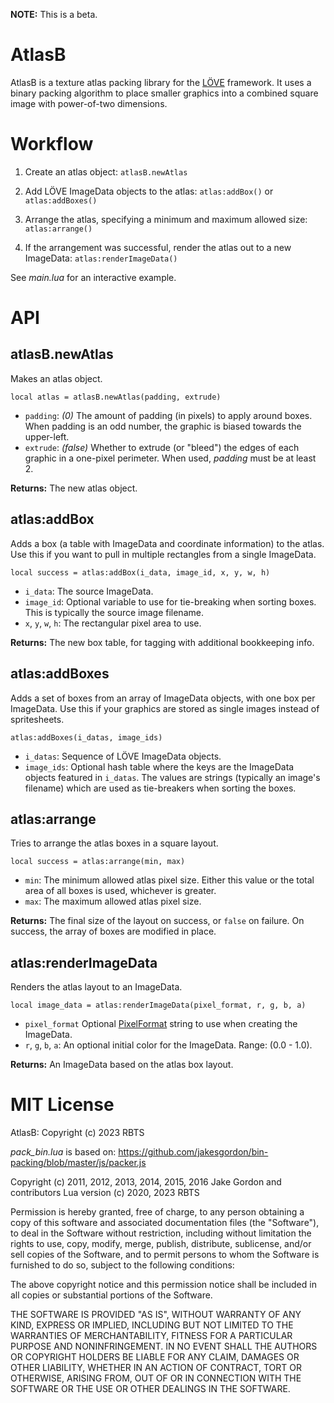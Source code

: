 **NOTE:** This is a beta.

# AtlasB

AtlasB is a texture atlas packing library for the [LÖVE](https://love2d.org/) framework. It uses a binary packing algorithm to place smaller graphics into a combined square image with power-of-two dimensions.


# Workflow

1. Create an atlas object: `atlasB.newAtlas`

2. Add LÖVE ImageData objects to the atlas: `atlas:addBox()` or `atlas:addBoxes()`

3. Arrange the atlas, specifying a minimum and maximum allowed size: `atlas:arrange()`

4. If the arrangement was successful, render the atlas out to a new ImageData: `atlas:renderImageData()`

See *main.lua* for an interactive example.


# API

## atlasB.newAtlas

Makes an atlas object.

`local atlas = atlasB.newAtlas(padding, extrude)`

* `padding`: *(0)* The amount of padding (in pixels) to apply around boxes. When padding is an odd number, the graphic is biased towards the upper-left.
* `extrude`: *(false)* Whether to extrude (or "bleed") the edges of each graphic in a one-pixel perimeter. When used, *padding* must be at least 2.

**Returns:** The new atlas object.


## atlas:addBox

Adds a box (a table with ImageData and coordinate information) to the atlas. Use this if you want to pull in multiple rectangles from a single ImageData.

`local success = atlas:addBox(i_data, image_id, x, y, w, h)`

* `i_data`: The source ImageData.
* `image_id`: Optional variable to use for tie-breaking when sorting boxes. This is typically the source image filename.
* `x`, `y`, `w`, `h`: The rectangular pixel area to use.

**Returns:** The new box table, for tagging with additional bookkeeping info.


## atlas:addBoxes

Adds a set of boxes from an array of ImageData objects, with one box per ImageData. Use this if your graphics are stored as single images instead of spritesheets.

`atlas:addBoxes(i_datas, image_ids)`

* `i_datas`: Sequence of LÖVE ImageData objects.
* `image_ids`: Optional hash table where the keys are the ImageData objects featured in `i_datas`. The values are strings (typically an image's filename) which are used as tie-breakers when sorting the boxes.


## atlas:arrange

Tries to arrange the atlas boxes in a square layout.

`local success = atlas:arrange(min, max)`

* `min`: The minimum allowed atlas pixel size. Either this value or the total area of all boxes is used, whichever is greater.
* `max`: The maximum allowed atlas pixel size.

**Returns:** The final size of the layout on success, or `false` on failure. On success, the array of boxes are modified in place.


## atlas:renderImageData

Renders the atlas layout to an ImageData.

`local image_data = atlas:renderImageData(pixel_format, r, g, b, a)`

* `pixel_format` Optional [PixelFormat](https://love2d.org/wiki/PixelFormat) string to use when creating the ImageData.
* `r`, `g`, `b`, `a`: An optional initial color for the ImageData. Range: (0.0 - 1.0).

**Returns:** An ImageData based on the atlas box layout.


# MIT License

AtlasB: Copyright (c) 2023 RBTS

*pack_bin.lua* is based on: https://github.com/jakesgordon/bin-packing/blob/master/js/packer.js

Copyright (c) 2011, 2012, 2013, 2014, 2015, 2016 Jake Gordon and contributors
Lua version (c) 2020, 2023 RBTS

Permission is hereby granted, free of charge, to any person obtaining a copy
of this software and associated documentation files (the "Software"), to deal
in the Software without restriction, including without limitation the rights
to use, copy, modify, merge, publish, distribute, sublicense, and/or sell
copies of the Software, and to permit persons to whom the Software is
furnished to do so, subject to the following conditions:

The above copyright notice and this permission notice shall be included in all
copies or substantial portions of the Software.

THE SOFTWARE IS PROVIDED "AS IS", WITHOUT WARRANTY OF ANY KIND, EXPRESS OR
IMPLIED, INCLUDING BUT NOT LIMITED TO THE WARRANTIES OF MERCHANTABILITY,
FITNESS FOR A PARTICULAR PURPOSE AND NONINFRINGEMENT. IN NO EVENT SHALL THE
AUTHORS OR COPYRIGHT HOLDERS BE LIABLE FOR ANY CLAIM, DAMAGES OR OTHER
LIABILITY, WHETHER IN AN ACTION OF CONTRACT, TORT OR OTHERWISE, ARISING FROM,
OUT OF OR IN CONNECTION WITH THE SOFTWARE OR THE USE OR OTHER DEALINGS IN THE
SOFTWARE.

